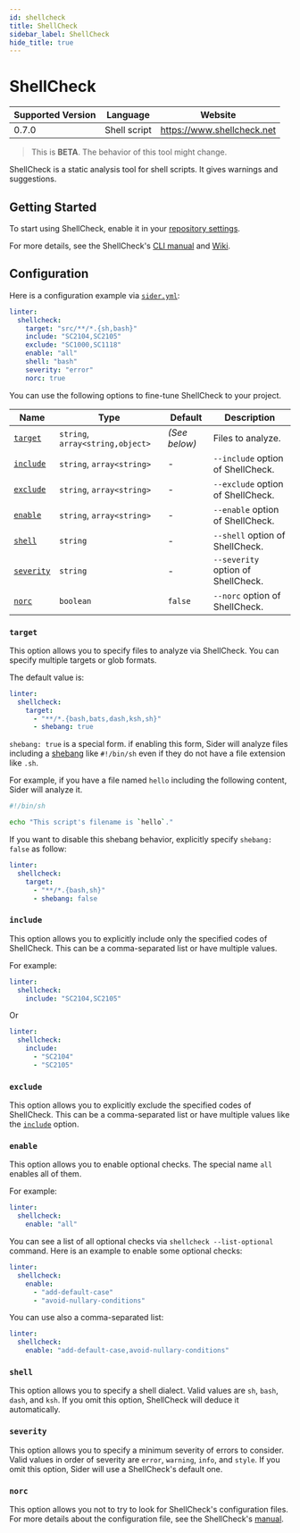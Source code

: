 ```yaml
---
id: shellcheck
title: ShellCheck
sidebar_label: ShellCheck
hide_title: true
---
```


# ShellCheck

| Supported Version | Language     | Website                    |
| ----------------- | ------------ | -------------------------- |
| 0.7.0             | Shell script | https://www.shellcheck.net |

> This is **BETA**. The behavior of this tool might change.

ShellCheck is a static analysis tool for shell scripts. It gives warnings and suggestions.

## Getting Started

To start using ShellCheck, enable it in your [repository settings](../../getting-started/repository-settings.md).

For more details, see the ShellCheck's [CLI manual](https://github.com/koalaman/shellcheck/blob/master/shellcheck.1.md) and [Wiki](https://github.com/koalaman/shellcheck/wiki).

## Configuration

Here is a configuration example via [`sider.yml`](../../getting-started/custom-configuration.md):

```yaml
linter:
  shellcheck:
    target: "src/**/*.{sh,bash}"
    include: "SC2104,SC2105"
    exclude: "SC1000,SC1118"
    enable: "all"
    shell: "bash"
    severity: "error"
    norc: true
```

You can use the following options to fine-tune ShellCheck to your project.

| Name                    | Type                             | Default       | Description                        |
| ----------------------- | -------------------------------- | ------------- | ---------------------------------- |
| [`target`](#target)     | `string`, `array<string,object>` | _(See below)_ | Files to analyze.                  |
| [`include`](#include)   | `string`, `array<string>`        | -             | `--include` option of ShellCheck.  |
| [`exclude`](#exclude)   | `string`, `array<string>`        | -             | `--exclude` option of ShellCheck.  |
| [`enable`](#enable)     | `string`, `array<string>`        | -             | `--enable` option of ShellCheck.   |
| [`shell`](#shell)       | `string`                         | -             | `--shell` option of ShellCheck.    |
| [`severity`](#severity) | `string`                         | -             | `--severity` option of ShellCheck. |
| [`norc`](#norc)         | `boolean`                        | `false`       | `--norc` option of ShellCheck.     |

### `target`

This option allows you to specify files to analyze via ShellCheck. You can specify multiple targets or glob formats.

The default value is:

```Yaml
linter:
  shellcheck:
    target:
      - "**/*.{bash,bats,dash,ksh,sh}"
      - shebang: true
```

`shebang: true` is a special form. if enabling this form, Sider will analyze files including a [shebang](<https://en.wikipedia.org/wiki/Shebang_(Unix)>) like `#!/bin/sh` even if they do not have a file extension like `.sh`.

For example, if you have a file named `hello` including the following content, Sider will analyze it.

```sh
#!/bin/sh

echo "This script's filename is `hello`."
```

If you want to disable this shebang behavior, explicitly specify `shebang: false` as follow:

```yaml
linter:
  shellcheck:
    target:
      - "**/*.{bash,sh}"
      - shebang: false
```

### `include`

This option allows you to explicitly include only the specified codes of ShellCheck.
This can be a comma-separated list or have multiple values.

For example:

```yaml
linter:
  shellcheck:
    include: "SC2104,SC2105"
```

Or

```yaml
linter:
  shellcheck:
    include:
      - "SC2104"
      - "SC2105"
```

### `exclude`

This option allows you to explicitly exclude the specified codes of ShellCheck.
This can be a comma-separated list or have multiple values like the [`include`](#include) option.

### `enable`

This option allows you to enable optional checks. The special name `all` enables all of them.

For example:

```yaml
linter:
  shellcheck:
    enable: "all"
```

You can see a list of all optional checks via `shellcheck --list-optional` command.
Here is an example to enable some optional checks:

```yaml
linter:
  shellcheck:
    enable:
      - "add-default-case"
      - "avoid-nullary-conditions"
```

You can use also a comma-separated list:

```yaml
linter:
  shellcheck:
    enable: "add-default-case,avoid-nullary-conditions"
```

### `shell`

This option allows you to specify a shell dialect. Valid values are `sh`, `bash`, `dash`, and `ksh`.
If you omit this option, ShellCheck will deduce it automatically.

### `severity`

This option allows you to specify a minimum severity of errors to consider.
Valid values in order of severity are `error`, `warning`, `info`, and `style`.
If you omit this option, Sider will use a ShellCheck's default one.

### `norc`

This option allows you not to try to look for ShellCheck's configuration files.
For more details about the configuration file, see the ShellCheck's [manual](https://github.com/koalaman/shellcheck/blob/master/shellcheck.1.md#rc-files).
